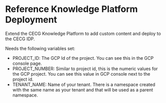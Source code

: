 # Reference Knowledge Platform Deployment

Extend the CECG Knowledge Platform to add custom content and deploy to the CECG IDP.

Needs the following variables set:

* PROJECT_ID: The GCP Id of the project. You can see this in the GCP console page.
* PROJECT_NUMBER: Similar to project id, this is the numeric values for the GCP project. You can see this value in GCP console next to the project id.
* TENANT_NAME: Name of your tenant. There is a namespace created with the same name as your tenant and that will be used as a parent namespace.
